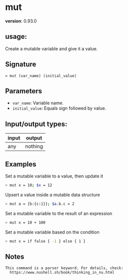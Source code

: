 # mut

**version**: 0.93.0

## **usage**:

Create a mutable variable and give it a value.

## Signature

`> mut (var_name) (initial_value)`

## Parameters

- `var_name`: Variable name.
- `initial_value`: Equals sign followed by value.

## Input/output types:

| input | output  |
| ----- | ------- |
| any   | nothing |

## Examples

Set a mutable variable to a value, then update it

```bash
> mut x = 10; $x = 12
```

Upsert a value inside a mutable data structure

```bash
> mut a = {b:{c:1}}; $a.b.c = 2
```

Set a mutable variable to the result of an expression

```bash
> mut x = 10 + 100
```

Set a mutable variable based on the condition

```bash
> mut x = if false { -1 } else { 1 }
```

## Notes

```text
This command is a parser keyword. For details, check:
  https://www.nushell.sh/book/thinking_in_nu.html
```
